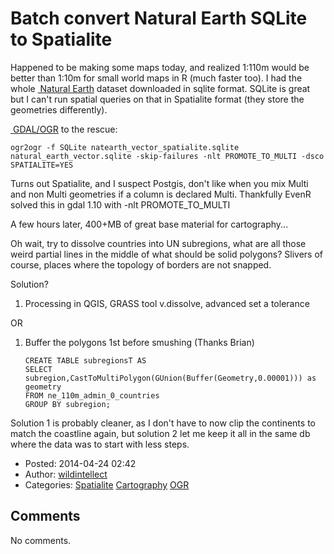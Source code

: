 # Batch convert Natural Earth SQLite to Spatialite

Happened to be making some maps today, and realized 1:110m would be better than 1:10m for small world maps in R (much faster too). I had the whole <a href="http://www.naturalearthdata.com/" class="ext-link"> Natural Earth</a> dataset downloaded in sqlite format. SQLite is great but I can't run spatial queries on that in Spatialite format (they store the geometries differently).

<a href="http://gdal.org/ogr" class="ext-link"> GDAL/OGR</a> to the rescue:

``` wiki
ogr2ogr -f SQLite natearth_vector_spatialite.sqlite natural_earth_vector.sqlite -skip-failures -nlt PROMOTE_TO_MULTI -dsco SPATIALITE=YES
```

Turns out Spatialite, and I suspect Postgis, don't like when you mix Multi and non Multi geometries if a column is declared Multi. Thankfully EvenR solved this in gdal 1.10 with -nlt PROMOTE\_TO\_MULTI

A few hours later, 400+MB of great base material for cartography...

Oh wait, try to dissolve countries into UN subregions, what are all those weird partial lines in the middle of what should be solid polygons? Slivers of course, places where the topology of borders are not snapped.

Solution?

1.  Processing in QGIS, GRASS tool v.dissolve, advanced set a tolerance

OR

1.  Buffer the polygons 1st before smushing (Thanks Brian)

    ``` wiki
    CREATE TABLE subregionsT AS
    SELECT subregion,CastToMultiPolygon(GUnion(Buffer(Geometry,0.00001))) as geometry
    FROM ne_110m_admin_0_countries
    GROUP BY subregion;
    ```

Solution 1 is probably cleaner, as I don't have to now clip the continents to match the coastline again, but solution 2 let me keep it all in the same db where the data was to start with less steps.

-   Posted: 2014-04-24 02:42
-   Author: [wildintellect](author/wildintellect.html)
-   Categories: [Spatialite](category/Spatialite.html) [Cartography](category/Cartography.html) [OGR](category/OGR.html)

## Comments

No comments.
